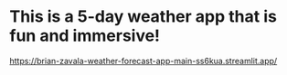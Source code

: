 # This is a 5-day weather app that is fun and immersive!
https://brian-zavala-weather-forecast-app-main-ss6kua.streamlit.app/
